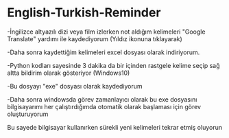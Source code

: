 # English-Turkish-Reminder


-İngilizce altyazılı dizi veya film izlerken not aldığım kelimeleri "Google Translate" yardımı ile kaydediyorum (Yıldız ikonuna tıklayarak)

-Daha sonra kaydettiğim kelimeleri excel dosyası olarak indiriyorum.

-Python kodları sayesinde 3 dakika da bir içinden rastgele kelime seçip sağ altta bildirim olarak gösteriyor (Windows10)

-Bu dosyayı "exe" dosyası olarak kaydediyorum

-Daha sonra windowsda görev zamanlayıcı olarak bu exe dosyasını bilgisayarımı her çalıştırdığımda otomatik olarak başlaması için görev oluşturuyorum

Bu sayede bilgisayar kullanırken sürekli yeni kelimeleri tekrar etmiş oluyorun

